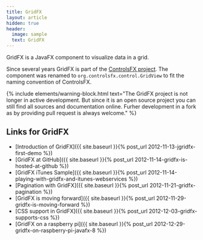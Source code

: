 ```yaml
---
title: GridFX
layout: article
hidden: true
header:
  image: sample
  text: GridFX
---
```


GridFX is a JavaFX component to visualize data in a grid.

Since several years GridFX is part of the [ControlsFX project](https://github.com/controlsfx/controlsfx). The component was renamed to `org.controlsfx.control.GridView` to fit the naming convention of ControlsFX.

{% include elements/warning-block.html text="The GridFX project is not longer in active development. But since it is an open source project you can still find all sources and documentation online. Furher development in a fork as by providing pull request is always welcome." %}

## Links for GridFX

* [Introduction of GridFX]({{ site.baseurl }}{% post_url 2012-11-13-jgridfx-first-demo %})
* [GridFX at GitHub]({{ site.baseurl }}{% post_url 2012-11-14-gridfx-is-hosted-at-github %})
* [GridFX iTunes Sample]({{ site.baseurl }}{% post_url 2012-11-14-playing-with-gridfx-and-itunes-webservices %})
* [Pagination with GridFX]({{ site.baseurl }}{% post_url 2012-11-21-gridfx-pagination %})
* [GridFX is moving forward]({{ site.baseurl }}{% post_url 2012-11-29-gridfx-is-moving-forward %})
* [CSS support in GridFX]({{ site.baseurl }}{% post_url 2012-12-03-gridfx-supports-css %})
* [GridFX on a raspberry pi]({{ site.baseurl }}{% post_url 2012-12-29-gridfx-on-raspberry-pi-javafx-8 %})
